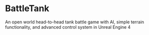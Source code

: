 # BattleTank
An open world head-to-head tank battle game with AI, simple terrain functionality, and advanced control system in Unreal Engine 4
